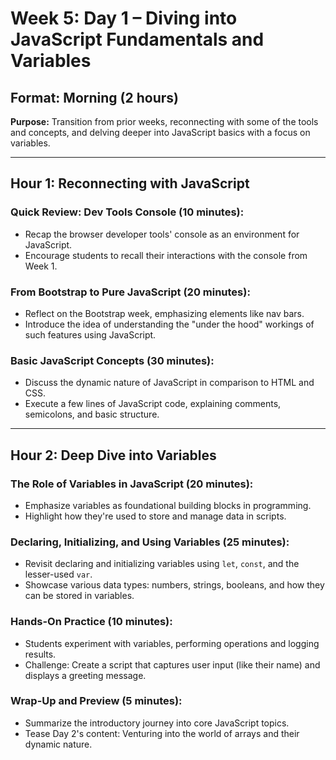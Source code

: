# Week 5: Day 1 – Diving into JavaScript Fundamentals and Variables

## Format: Morning (2 hours)

**Purpose:** Transition from prior weeks, reconnecting with some of the tools and concepts, and delving deeper into JavaScript basics with a focus on variables.

---

## Hour 1: Reconnecting with JavaScript

### Quick Review: Dev Tools Console (10 minutes):

- Recap the browser developer tools' console as an environment for JavaScript.
- Encourage students to recall their interactions with the console from Week 1.

### From Bootstrap to Pure JavaScript (20 minutes):

- Reflect on the Bootstrap week, emphasizing elements like nav bars.
- Introduce the idea of understanding the "under the hood" workings of such features using JavaScript.

### Basic JavaScript Concepts (30 minutes):

- Discuss the dynamic nature of JavaScript in comparison to HTML and CSS.
- Execute a few lines of JavaScript code, explaining comments, semicolons, and basic structure.

---

## Hour 2: Deep Dive into Variables

### The Role of Variables in JavaScript (20 minutes):

- Emphasize variables as foundational building blocks in programming.
- Highlight how they're used to store and manage data in scripts.

### Declaring, Initializing, and Using Variables (25 minutes):

- Revisit declaring and initializing variables using `let`, `const`, and the lesser-used `var`.
- Showcase various data types: numbers, strings, booleans, and how they can be stored in variables.

### Hands-On Practice (10 minutes):

- Students experiment with variables, performing operations and logging results.
- Challenge: Create a script that captures user input (like their name) and displays a greeting message.

### Wrap-Up and Preview (5 minutes):

- Summarize the introductory journey into core JavaScript topics.
- Tease Day 2's content: Venturing into the world of arrays and their dynamic nature.
